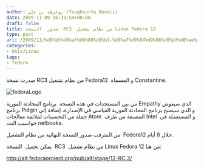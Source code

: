 ```yaml
---
author: يوغرطة بن علي (Youghourta Benali)
date: 2009-11-09 16:33:54+00:00
draft: false
title: صدور  النسخة  RC3  من نظام تشغيل Linux Fedora 12
type: post
url: /2009/11/%d8%b5%d8%af%d9%88%d8%b1-%d8%a7%d9%84%d9%86%d8%b3%d8%ae%d8%a9-rc3-%d9%85%d9%86-%d9%86%d8%b8%d8%a7%d9%85-%d8%aa%d8%b4%d8%ba%d9%8a%d9%84-linux-fedora-12/
categories:
- Unix/Linux
tags:
- fedora
---
```


صدرت نسخة RC3 من نظام تشغيل Fedora12  و المسماة Constantine.

![fedoraLogo](http://www.it-scoop.com/wp-content/uploads/2009/11/fedoraLogo-300x91.jpg)


من بين المستجدات في هذه النسخة  برنامج المحادثة الفورية Empathy الذي سيعوض برنامج Pidgin و الذي سيصبح برنامج المحادثة الفورية القياسي في الإصدارة، إضافة إلى جملة من التحسينات لملائمة معالجات Atom  المصنعة من طرف Intel  و المستعملة في حواسيب النت netbooks.

من المترقب صدور النسخة النهائية من نظام التشغيل  Fedora12 خلال 8 أيام.

يمكن تحميل  النسخة  RC3  من نظام تشغيل Linux Fedora 12 من هنا:

http://alt.fedoraproject.org/pub/alt/stage/12-RC.3/
